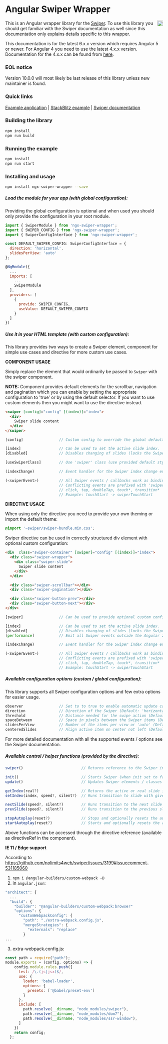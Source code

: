# Angular Swiper Wrapper

<a href="https://badge.fury.io/js/ngx-swiper-wrapper"><img src="https://badge.fury.io/js/ngx-swiper-wrapper.svg" align="right" alt="npm version" height="18"></a>

This is an Angular wrapper library for the [Swiper](http://idangero.us/swiper/). To use this library you should get familiar with the Swiper documentation as well since this documentation only explains details specific to this wrapper.

This documentation is for the latest 6.x.x version which requires Angular 5 or newer. For Angular 4 you need to use the latest 4.x.x version. Documentation for the 4.x.x can be found from <a href="https://github.com/zefoy/ngx-swiper-wrapper/tree/4.x.x/">here</a>.

### EOL notice

Version 10.0.0 will most likely be last release of this library unless new maintainer is found.

### Quick links

[Example application](https://zefoy.github.io/ngx-swiper-wrapper/)
 |
[StackBlitz example](https://stackblitz.com/github/zefoy/ngx-swiper-wrapper/tree/master)
 |
[Swiper documentation](http://idangero.us/swiper/api/)

### Building the library

```bash
npm install
npm run build
```

### Running the example

```bash
npm install
npm run start
```

### Installing and usage

```bash
npm install ngx-swiper-wrapper --save
```

##### Load the module for your app (with global configuration):

Providing the global configuration is optional and when used you should only provide the configuration in your root module.

```javascript
import { SwiperModule } from 'ngx-swiper-wrapper';
import { SWIPER_CONFIG } from 'ngx-swiper-wrapper';
import { SwiperConfigInterface } from 'ngx-swiper-wrapper';

const DEFAULT_SWIPER_CONFIG: SwiperConfigInterface = {
  direction: 'horizontal',
  slidesPerView: 'auto'
};

@NgModule({
  ...
  imports: [
    ...
    SwiperModule
  ],
  providers: [
    {
      provide: SWIPER_CONFIG,
      useValue: DEFAULT_SWIPER_CONFIG
    }
  ]
})
```

##### Use it in your HTML template (with custom configuration):

This library provides two ways to create a Swiper element, component for simple use cases and directive for more custom use cases.

**COMPONENT USAGE**

Simply replace the element that would ordinarily be passed to `Swiper` with the swiper component.

**NOTE:** Component provides default elements for the scrollbar, navigation and pagination which you can enable by setting the appropriate configuration to 'true' or by using the default selector. If you want to use custom elements then you might want to use the directive instead.

```html
<swiper [config]="config" [(index)]="index">
  <div>
    Swiper slide content
  </div>
</swiper>
```

```javascript
[config]                // Custom config to override the global defaults.

[index]                 // Can be used to set the active slide index.
[disabled]              // Disables changing of slides (locks the Swiper).

[useSwiperClass]        // Use 'swiper' class (use provided default styles).

(indexChange)           // Event handler for the Swiper index change event.

(<swiperEvent>)         // All Swiper events / callbacks work as bindings.
                        // Conflicting events are prefixed with 'swiper':
                        // click, tap, doubleTap, touch*, transition*
                        // Example: touchStart -> swiperTouchStart
```

**DIRECTIVE USAGE**

When using only the directive you need to provide your own theming or import the default theme:

```css
@import '~swiper/swiper-bundle.min.css';
```

Swiper directive can be used in correctly structured div element with optional custom configuration:

```html
<div  class="swiper-container" [swiper]="config" [(index)]="index">
  <div class="swiper-wrapper">
    <div class="swiper-slide">
      Swiper slide content
    </div>
  </div>

  <div class="swiper-scrollbar"></div>
  <div class="swiper-pagination"></div>

  <div class="swiper-button-prev"></div>
  <div class="swiper-button-next"></div>
</div>
```

```javascript
[swiper]                // Can be used to provide optional custom config.

[index]                 // Can be used to set the active slide index.
[disabled]              // Disables changing of slides (locks the Swiper).
[performance]           // Emit all Swiper events outside the Angular zone.

(indexChange)           // Event handler for the Swiper index change event.

(<swiperEvent>)         // All Swiper events / callbacks work as bindings.
                        // Conflicting events are prefixed with 'swiper':
                        // click, tap, doubleTap, touch*, transition*
                        // Example: touchStart -> swiperTouchStart
```

##### Available configuration options (custom / global configuration):

This library supports all Swiper configuration options and few extra options for easier usage.

```javascript
observer                // Set to to true to enable automatic update calls.
direction               // Direction of the Swiper (Default: 'horizontal').
threshold               // Distance needed for the swipe action (Default: 0).
spaceBetween            // Space in pixels between the Swiper items (Default: 0).
slidesPerView           // Number of the items per view or 'auto' (Default: 1).
centeredSlides          // Align active item on center not left (Default: false).
```

For more detailed documentation with all the supported events / options see the Swiper documentation.

##### Available control / helper functions (provided by the directive):

```javascript
swiper()                          // Returns reference to the Swiper instance.

init()                            // Starts Swiper (when init set to false).
update()                          // Updates Swiper elements / classes / etc.

getIndex(real?)                   // Returns the active or real slide index.
setIndex(index, speed?, silent?)  // Runs transition to slide with given index.

nextSlide(speed?, silent?)        // Runs transition to the next slide index.
prevSlide(speed?, silent?)        // Runs transition to the previous slide index.

stopAutoplay(reset?)              // Stops and optionally resets the autoplay.
startAutoplay(reset?)             // Starts and optionally resets the autoplay.
```

Above functions can be accessed through the directive reference (available as directiveRef in the component).

**IE 11 / Edge support**

According to https://github.com/nolimits4web/swiper/issues/3199#issuecomment-531185060 

1. `npm i @angular-builders/custom-webpack -D`
2. in `angular.json`:
```js
"architect": {
  ...
  "build": {
    "builder": "@angular-builders/custom-webpack:browser"
    "options": {
      "customWebpackConfig": {
        "path": "./extra-webpack.config.js",
        "mergeStrategies": {
          "externals": "replace"
        }
...
```
3. extra-webpack.config.js:
```js
const path = require("path");
module.exports = (config, options) => {
    config.module.rules.push({
      test: /\.(js|jsx)$/,
      use: {
        loader: 'babel-loader',
        options: {
          presets: ['@babel/preset-env']
        }
      },
      include: [
        path.resolve(__dirname, "node_modules/swiper"),
        path.resolve(__dirname, "node_modules/dom7"),
        path.resolve(__dirname, "node_modules/ssr-window"),
      ]
    })
    return config;
  };
```